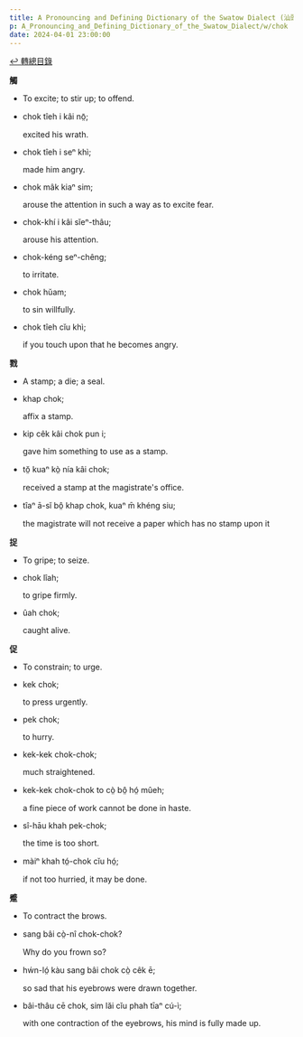 ```yaml
---
title: A Pronouncing and Defining Dictionary of the Swatow Dialect (汕頭方言音義字典) / chok
p: A_Pronouncing_and_Defining_Dictionary_of_the_Swatow_Dialect/w/chok
date: 2024-04-01 23:00:00
---
```


[↩️ 轉總目錄](/A_Pronouncing_and_Defining_Dictionary_of_the_Swatow_Dialect)


**觸**
- To excite; to stir up; to offend.

- chok tîeh i kâi nō̤;

  excited his wrath.

- chok tîeh i seⁿ khì;

  made him angry.

- chok mâk kiaⁿ sim;

  arouse the attention in such a way as to excite fear.

- chok-khí i kâi sĭeⁿ-thâu;

  arouse his attention.

- chok-kéng seⁿ-chêng;

  to irritate.

- chok hŭam;

  to sin willfully.

- chok tîeh cĭu khì;

  if you touch upon that he becomes angry.

**戮**
- A stamp; a die; a seal.

- khap chok;

  affix a stamp.

- kip cêk kâi chok pun i;

  gave him something to use as a stamp.

- tŏ̤ kuaⁿ kò̤ nía kâi chok;

  received a stamp at the magistrate's office.

- tîaⁿ ā-sĭ bô̤ khap chok, kuaⁿ m̄ khéng siu;

  the magistrate will not receive a paper which has no stamp upon it

**捉**
- To gripe; to seize.

- chok lîah;

  to gripe firmly.

- ûah chok;

  caught alive.

**促**
- To constrain; to urge.

- kek chok;

  to press urgently.

- pek chok;

  to hurry.

- kek-kek chok-chok;

  much straightened.

- kek-kek chok-chok to cò̤ bô̤ hó̤ mûeh;

  a fine piece of work cannot be done in haste.

- sî-hāu khah pek-chok;

  the time is too short.

- màiⁿ khah tó̤-chok cĭu hó̤;

  if not too hurried, it may be done.

**蹙**
- To contract the brows.

- sang bâi cò̤-nî chok-chok?

  Why do you frown so?

- hẃn-ló̤ kàu sang bâi chok cò̤ cêk ē;

  so sad that his eyebrows were drawn together.

- bâi-thâu cē chok, sim lăi cĭu phah tīaⁿ cú-ì;

  with one contraction of the eyebrows, his mind is fully made up.